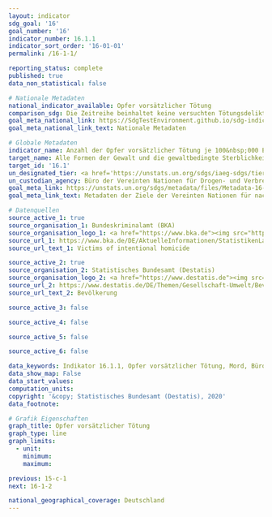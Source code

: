 ```yaml
---
layout: indicator
sdg_goal: '16'
goal_number: '16'
indicator_number: 16.1.1
indicator_sort_order: '16-01-01'
permalink: /16-1-1/

reporting_status: complete
published: true
data_non_statistical: false

# Nationale Metadaten
national_indicator_available: Opfer vorsätzlicher Tötung
comparison_sdg: Die Zeitreihe beinhaltet keine versuchten Tötungsdelikte.
goal_meta_national_link: https://SdgTestEnvironment.github.io/sdg-indicators/public/MetaDe/16.1.1.pdf
goal_meta_national_link_text: Nationale Metadaten

# Globale Metadaten
indicator_name: Anzahl der Opfer vorsätzlicher Tötung je 100&nbsp;000 Einwohner, nach Geschlecht und Alter
target_name: Alle Formen der Gewalt und die gewaltbedingte Sterblichkeit überall deutlich verringern
target_id: '16.1'
un_designated_tier: <a href='https://unstats.un.org/sdgs/iaeg-sdgs/tier-classification/' title='Klicken Sie hier um weitere Informationen zur UN-Tier-Klassifikation zu erhalten.'>Tier I</a>
un_custodian_agency: Büro der Vereinten Nationen für Drogen- und Verbrechensbekämpfung (UNODC)<br>Weltgesundheitsorganisation (WHO)
goal_meta_link: https://unstats.un.org/sdgs/metadata/files/Metadata-16-01-01.pdf
goal_meta_link_text: Metadaten der Ziele der Vereinten Nationen für nachhaltige Entwicklung

# Datenquellen
source_active_1: true
source_organisation_1: Bundeskriminalamt (BKA)
source_organisation_logo_1: <a href="https://www.bka.de"><img src="https://g205sdgs.github.io/sdg-indicators/public/OrgImgDe/bka.png" alt="Logo bka" style="height:60px; width:148px"/></a>
source_url_1: https://www.bka.de/DE/AktuelleInformationen/StatistikenLagebilder/PolizeilicheKriminalstatistik/PKS2016/Zeitreihen/zeitreihenOpfer.html?nn=65720
source_url_text_1: Victims of intentional homicide

source_active_2: true
source_organisation_2: Statistisches Bundesamt (Destatis)
source_organisation_logo_2: <a href="https://www.destatis.de"><img src="https://g205sdgs.github.io/sdg-indicators/public/OrgImgDe/destatis.png" alt="Logo destatis" style="height:60px; width:148px"/></a>
source_url_2: https://www.destatis.de/DE/Themen/Gesellschaft-Umwelt/Bevoelkerung/Bevoelkerungsstand/_inhalt.html?cms_gtp=151954_list%253D2
source_url_text_2: Bevölkerung

source_active_3: false

source_active_4: false

source_active_5: false

source_active_6: false

data_keywords: Indikator 16.1.1, Opfer vorsätzlicher Tötung, Mord, Büro der Vereinten Nationen für Drogen- und Verbrechensbekämpfung (UNODC), Weltgesundheitsorganisation (WHO)
data_show_map: False
data_start_values: 
computation_units: 
copyright: '&copy; Statistisches Bundesamt (Destatis), 2020'
data_footnote: 

# Grafik Eigenschaften
graph_title: Opfer vorsätzlicher Tötung
graph_type: line
graph_limits: 
  - unit: 
    minimum: 
    maximum: 

previous: 15-c-1
next: 16-1-2

national_geographical_coverage: Deutschland
---
```


<span></span>